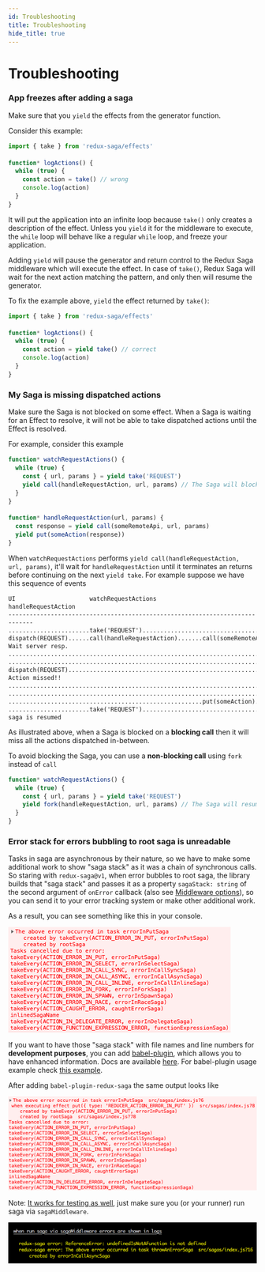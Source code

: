 ```yaml
---
id: Troubleshooting
title: Troubleshooting
hide_title: true
---
```


# Troubleshooting

### App freezes after adding a saga

Make sure that you `yield` the effects from the generator function.

Consider this example:

```js
import { take } from 'redux-saga/effects'

function* logActions() {
  while (true) {
    const action = take() // wrong
    console.log(action)
  }
}
```

It will put the application into an infinite loop because `take()` only creates a description of the effect. Unless you `yield` it for the middleware to execute, the `while` loop will behave like a regular `while` loop, and freeze your application.

Adding `yield` will pause the generator and return control to the Redux Saga middleware which will execute the effect. In case of `take()`, Redux Saga will wait for the next action matching the pattern, and only then will resume the generator.

To fix the example above, `yield` the effect returned by `take()`:

```js
import { take } from 'redux-saga/effects'

function* logActions() {
  while (true) {
    const action = yield take() // correct
    console.log(action)
  }
}
```

### My Saga is missing dispatched actions

Make sure the Saga is not blocked on some effect. When a Saga is waiting for an Effect to
resolve, it will not be able to take dispatched actions until the Effect is resolved.

For example, consider this example

```javascript
function* watchRequestActions() {
  while (true) {
    const { url, params } = yield take('REQUEST')
    yield call(handleRequestAction, url, params) // The Saga will block here
  }
}

function* handleRequestAction(url, params) {
  const response = yield call(someRemoteApi, url, params)
  yield put(someAction(response))
}
```

When `watchRequestActions` performs `yield call(handleRequestAction, url, params)`, it'll wait
for `handleRequestAction` until it terminates an returns before continuing on the next
`yield take`. For example suppose we have this sequence of events

```
UI                     watchRequestActions             handleRequestAction
-----------------------------------------------------------------------------
.......................take('REQUEST').......................................
dispatch(REQUEST)......call(handleRequestAction).......call(someRemoteApi)... Wait server resp.
.............................................................................
.............................................................................
dispatch(REQUEST)............................................................ Action missed!!
.............................................................................
.............................................................................
.......................................................put(someAction).......
.......................take('REQUEST')....................................... saga is resumed
```

As illustrated above, when a Saga is blocked on a **blocking call** then it will miss
all the actions dispatched in-between.

To avoid blocking the Saga, you can use a **non-blocking call** using `fork` instead of `call`

```javascript
function* watchRequestActions() {
  while (true) {
    const { url, params } = yield take('REQUEST')
    yield fork(handleRequestAction, url, params) // The Saga will resume immediately
  }
}
```

### Error stack for errors bubbling to root saga is unreadable

Tasks in saga are asynchronous by their nature, so we have to make some
additional work to show "saga stack" as it was a chain of synchronous calls. So staring with `redux-saga@v1`, when error bubbles to root saga, the library builds that "saga stack" and passes it as a property `sagaStack: string` of the second argument of `onError` callback (also see [Middleware options](https://redux-saga.js.org/docs/api/index.html#createsagamiddlewareoptions)), so you can send it to your error tracking system or make other additional work.

As a result, you can see something like this in your console.

![saga-error-stack.png](./assets/saga-error-stack.png)

If you want to have those "saga stack" with file names and line numbers for **development purposes**, you can add [babel-plugin](https://www.npmjs.com/package/babel-plugin-redux-saga), which allows you to have enhanced information.
Docs are available [here](https://github.com/redux-saga/redux-saga/tree/main/packages/babel-plugin-redux-saga).
For babel-plugin usage example check [this example](https://github.com/redux-saga/redux-saga/tree/main/examples/error-demo).

After adding `babel-plugin-redux-saga` the same output looks like

![saga-error-stack-with-babel-plugin.png](./assets/saga-error-stack-with-babel-plugin.png)

Note: [It works for testing as well](https://github.com/redux-saga/redux-saga/blob/main/examples/error-demo/test/sagas.js), just make sure you (or your runner) run saga via `sagaMiddleware`.

![saga-error-stack-node.png](./assets/saga-error-stack-node.png)
